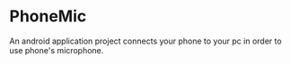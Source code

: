 # PhoneMic
An android application project connects your phone to your pc in order to use phone's microphone.
